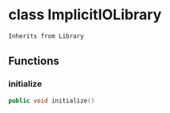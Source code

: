 # class ImplicitIOLibrary


```cpp
Inherits from Library
```



## Functions

### initialize

```cpp
public void initialize()
```




